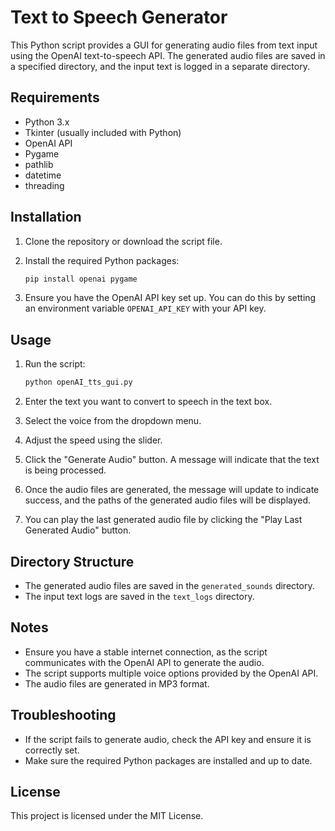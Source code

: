 # Text to Speech Generator

This Python script provides a GUI for generating audio files from text input using the OpenAI text-to-speech API. The generated audio files are saved in a specified directory, and the input text is logged in a separate directory.

## Requirements

- Python 3.x
- Tkinter (usually included with Python)
- OpenAI API
- Pygame
- pathlib
- datetime
- threading

## Installation

1. Clone the repository or download the script file.

2. Install the required Python packages:

    ```bash
    pip install openai pygame
    ```

3. Ensure you have the OpenAI API key set up. You can do this by setting an environment variable `OPENAI_API_KEY` with your API key.

## Usage

1. Run the script:

    ```bash
    python openAI_tts_gui.py
    ```

2. Enter the text you want to convert to speech in the text box.

3. Select the voice from the dropdown menu.

4. Adjust the speed using the slider.

5. Click the "Generate Audio" button. A message will indicate that the text is being processed.

6. Once the audio files are generated, the message will update to indicate success, and the paths of the generated audio files will be displayed.

7. You can play the last generated audio file by clicking the "Play Last Generated Audio" button.

## Directory Structure

- The generated audio files are saved in the `generated_sounds` directory.
- The input text logs are saved in the `text_logs` directory.

## Notes

- Ensure you have a stable internet connection, as the script communicates with the OpenAI API to generate the audio.
- The script supports multiple voice options provided by the OpenAI API.
- The audio files are generated in MP3 format.

## Troubleshooting

- If the script fails to generate audio, check the API key and ensure it is correctly set.
- Make sure the required Python packages are installed and up to date.

## License

This project is licensed under the MIT License.

